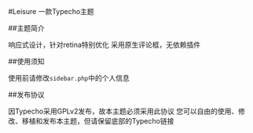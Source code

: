 #Leisure
一款Typecho主题

##主题简介

响应式设计，针对retina特别优化
采用原生评论框，无依赖插件

##使用须知

使用前请修改`sidebar.php`中的个人信息

##发布协议

因Typecho采用GPLv2发布，故本主题必须采用此协议
您可以自由的使用、修改、移植和发布本主题，但请保留底部的Typecho链接
